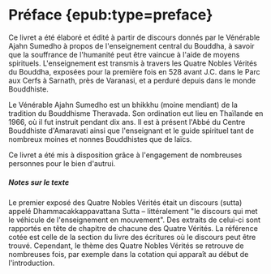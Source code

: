 # Préface {epub:type=preface}

Ce livret a été élaboré et édité à partir de discours donnés par le Vénérable Ajahn Sumedho à propos de l'enseignement central du Bouddha, à savoir que la souffrance de l'humanité peut être vaincue à l'aide de moyens spirituels. L'enseignement est transmis à travers les Quatre Nobles Vérités du Bouddha, exposées pour la première fois en 528 avant J.C. dans le Parc aux Cerfs à Sarnath, près de Varanasi, et a perduré depuis dans le monde Bouddhiste.

Le Vénérable Ajahn Sumedho est un bhikkhu (moine mendiant) de la tradition du Bouddhisme Theravada. Son ordination eut lieu en Thaïlande en 1966, où il fut instruit pendant dix ans. Il est à présent l'Abbé du Centre Bouddhiste d'Amaravati ainsi que l'enseignant et le guide spirituel tant de nombreux moines et nonnes Bouddhistes que de laïcs.

Ce livret a été mis à disposition grâce à l'engagement de nombreuses personnes pour le bien d'autrui.

##### Notes sur le texte

Le premier exposé des Quatre Nobles Vérités était un discours (sutta) appelé Dhammacakkappavattana Sutta – littéralement "le discours qui met le véhicule de l'enseignement en mouvement". Des extraits de celui-ci sont rapportés en tête de chapitre de chacune des Quatre Vérités. La référence cotée est celle de la section du livre des écritures où le discours peut être trouvé. Cependant, le thème des Quatre Nobles Vérités se retrouve de nombreuses fois, par exemple dans la cotation qui apparaît au début de l'introduction.